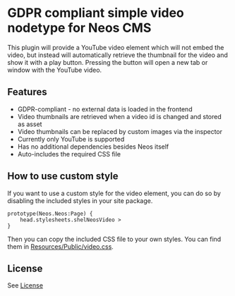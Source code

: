 # GDPR compliant simple video nodetype for Neos CMS

This plugin will provide a YouTube video element which will not embed the video, but instead 
will automatically retrieve the thumbnail for the video and show it with a play button.
Pressing the button will open a new tab or window with the YouTube video.

## Features

* GDPR-compliant - no external data is loaded in the frontend
* Video thumbnails are retrieved when a video id is changed and stored as asset
* Video thumbnails can be replaced by custom images via the inspector
* Currently only YouTube is supported
* Has no additional dependencies besides Neos itself
* Auto-includes the required CSS file

## How to use custom style

If you want to use a custom style for the video element, you can do so by disabling 
the included styles in your site package.

```neosfusion
prototype(Neos.Neos:Page) {
    head.stylesheets.shelNeosVideo >
}
```

Then you can copy the included CSS file to your own styles. 
You can find them in [Resources/Public/video.css](./Resources/Public/video.css). 

## License

See [License](LICENSE.txt)
